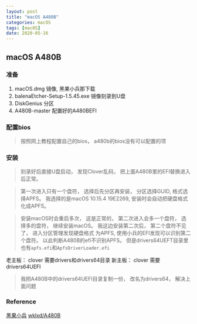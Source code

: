 ```yaml
---
layout: post
title: "macOS A480B"
categories: macOS
tags: [macOS]
date: 2020-05-16
---
```


## macOS A480B

### 准备

1. macOS.dmg 镜像, 黑果小兵那下载
2. balenaEtcher-Setup-1.5.45.exe 镜像刻录到U盘
3. DiskGenius 分区
4. A480B-master 配置好的A480BEFI

### 配置bios

> 按照网上教程配置自己的bios， a480b的bios没有可以配置的项

### 安装

> 刻录好后直接U盘启动， 发现Clover乱码， 把上面A480B里的EFI替换进入后正常。

> 第一次进入只有一个盘符， 选择后先分区再安装， 分区选择GUID, 格式选择APFS。 
> 我选择的是macOS 10.15.4 19E2269, 安装时会自动把硬盘格式化成APFS。

> 安装macOS时会重启多次， 这是正常的， 第二次进入会多一个盘符， 选择多的盘符，
> 继续安装macOS。 我这边安装第二次后， 第二个盘符不见了， 进入分区管理发现硬盘格式
> 为APFS, 使用小兵的EFI发现可以识别第二个盘符。 以此判断A480B的efi不识别APFS。
> 但是drivers64UEFT目录里也有`apfs.efi`和`ApfsDriverLoader.efi`

老主板： clover 需要drivers和drivers64目录
新主板： clover 需要drivers64UEFI

> 我把A480B中的drivers64UEFI目录复制一份， 改名为drivers64， 解决上面问题




### Reference
[黑果小兵](https://blog.daliansky.net/)
[wklxd/A480B](https://github.com/wklxd/A480B)
